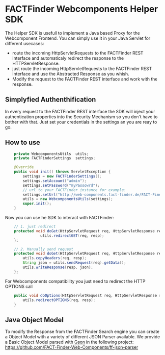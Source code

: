 # FACTFinder Webcomponents Helper SDK
The Helper SDK is usefull to implement a Java based Proxy for the Webcomponent Frontend.
You can simply use it in your Java Servlet for different usecases:

- route the incoming HttpServletRequests to the FACTFinder REST interface and automaticaly redirect the response to the HTTPServletResponse.
- just route the incoming HttpServletRequests to the FACTFinder REST interface and use the Abstracted Response as you whish.
- Modify the request to the FACTFinder REST interface and work with the response.


## Simplyfied Authenthification
In every request to the FACTFinder REST interface the SDK will inject your authentication properties into the Security Mechanism so you don't have to bother with that.
Just set your credentials in the settings an you are reay to go.

## How to use
```java
	private WebcomponentsUtils	utils;
	private FACTFinderSettings	settings;

	@Override
	public void init() throws ServletException {
		settings = new FACTFinderSettings();
		settings.setAccount("admin");
		settings.setPassword("myPassowrd");
		// url to your FACTFinder instance for example:
		settings.setUrl("http://web-components.fact-finder.de/FACT-Finder-7.2");
		utils = new WebcomponentsUtils(settings);
		super.init();
	}  
```
Now you can use he SDK to interact with FACTFinder:
```java
	// 1. just redirect
	protected void doGet(HttpServletRequest req, HttpServletResponse resp) throws ServletException, IOException {
				utils.redirectGET(req, resp);
	};

	// 2. Manually send request
	protected void doGet(HttpServletRequest req, HttpServletResponse resp) throws ServletException, IOException {
		utils.copyHeaders(req, resp);
		String json = utils.sendRequest(req).getData();
		utils.writeResponse(resp, json);
	};
```
For Webcomponents compatibility you just need to redirect the HTTP OPTIONS call   
```java
	public void doOptions(HttpServletRequest req, HttpServletResponse resp) throws IOException {
		utils.redirectOPTIONS(req, resp);
	}  
```

## Java Object Model
To modify the Response from the FACTFinder Search engine you can create a Object Model with a variety  of different JSON Parser available.
We provide a Basic Object Model parsed with [Gson](https://github.com/google/gson) in the following project:   https://github.com/FACT-Finder-Web-Components/ff-json-parser



 

